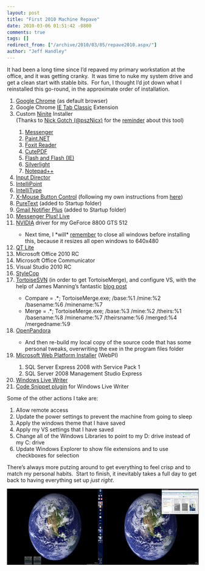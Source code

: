 ```yaml
---
layout: post
title: "First 2010 Machine Repave"
date: 2010-03-06 01:51:42 -0800
comments: true
tags: []
redirect_from: ["/archive/2010/03/05/repave2010.aspx/"]
author: "Jeff Handley"
---
```

<!-- more -->
<p>It had been a long time since I’d repaved my primary workstation at the office, and it was getting cranky.  It was time to nuke my system drive and get a clean start with stable bits.  For fun, I thought I’d jot down what I reinstalled this go-round, in the approximate order of installation.</p>  <ol>   <li><a href="http://www.google.com/chrome" target="_blank">Google Chrome</a> (as default browser)</li>  <li>Google Chrome <a href="https://chrome.google.com/extensions/detail/miedgcmlgpmdagojnnbemlkgidepfjfi" target="_blank">IE Tab Classic</a> Extension</li>  <li>Custom <a href="http://ninite.com/" target="_blank">Ninite</a> Installer  <br />(Thanks to <a href="http://twitter.com/pszNicx/" target="_blank">Nick Gotch (@pszNicx)</a> for the <a href="http://twitter.com/pszNicx/statuses/10005872300" target="_blank">reminder</a> about this tool)</li>  <ol>   <li><a href="http://download.live.com/?sku=messenger" target="_blank">Messenger</a></li>  <li><a href="http://www.getpaint.net/" target="_blank">Paint.NET</a></li>  <li><a href="http://www.foxitsoftware.com/pdf/reader/" target="_blank">Foxit Reader</a></li>  <li><a href="http://www.cutepdf.com/products/cutepdf/Writer.asp" target="_blank">CutePDF</a></li>  <li><a href="http://get.adobe.com/flashplayer/" target="_blank">Flash and Flash (IE)</a></li>  <li><a href="http://silverlight.net/" target="_blank">Silverlight</a></li>  <li><a href="http://notepad-plus.sourceforge.net/uk/site.htm" target="_blank">Notepad++</a></li>   </ol>  <li><a href="http://www.inputdirector.com/" target="_blank">Input Director</a></li>  <li><a href="http://www.microsoft.com/hardware/downloads/default.mspx" target="_blank">IntelliPoint</a></li>  <li><a href="http://www.microsoft.com/hardware/downloads/default.mspx" target="_blank">IntelliType</a></li>  <li><a href="http://www.highrez.co.uk/downloads/XMouseButtonControl.htm" target="_blank">X-Mouse Button Control</a> (following my own instructions from <a href="http://jeffhandley.com/archive/2007/12/18/kensington-expert-mouse-on-vista.aspx" target="_blank">here</a>)</li>  <li><a href="http://www.stevemiller.net/puretext/" target="_blank">PureText</a> (added to Startup folder)</li>  <li><a href="http://www.softpedia.com/get/Internet/E-mail/Mail-Utilities/Gmail-Notifier-Plus.shtml" target="_blank">Gmail Notifier Plus</a> (added to Startup folder)</li>  <li><a href="http://www.msgplus.com/" target="_blank">Messenger Plus! Live</a></li>  <li><a href="http://www.nvidia.com" target="_blank">NVIDIA</a> driver for my GeForce 8800 GTS 512</li>  <ul>   <li>Next time, I *will* <a href="http://twitter.com/jeffhandley/statuses/10041505526" target="_blank">remember</a> to close all windows before installing this, because it resizes all open windows to 640x480</li>   </ul>  <li><a href="http://www.codecguide.com/qt_lite.htm" target="_blank">QT Lite</a></li>  <li>Microsoft Office 2010 RC</li>  <li>Microsoft Office Communicator</li>  <li>Visual Studio 2010 RC</li>  <li><a href="http://code.msdn.microsoft.com/sourceanalysis" target="_blank">StyleCop</a></li>  <li><a href="http://tortoisesvn.net/" target="_blank">TortoiseSVN</a> (in order to get TortoiseMerge), and configure VS, with the help of James Manning’s fantastic <a href="http://blogs.msdn.com/jmanning/articles/535573.aspx" target="_blank">blog post</a></li>  <ul>   <li>Compare = .*; TortoiseMerge.exe; /base:%1 /mine:%2 /basename:%6 /minename:%7</li>  <li>Merge = .*; TortoiseMerge.exe; /base:%3 /mine:%2 /theirs:%1 /basename:%8 /minename:%7 /theirsname:%6 /merged:%4 /mergedname:%9</li>   </ul>  <li><a href="http://getopenpandora.appspot.com/" target="_blank">OpenPandora</a></li>  <ul>   <li>And then re-build my local copy of the source code that has some personal tweaks, overwriting the exe in the program files folder</li>   </ul>  <li><a href="http://www.microsoft.com/web/downloads/platform.aspx" target="_blank">Microsoft Web Platform Installer</a> (WebPI)</li>  <ol>   <li>SQL Server Express 2008 with Service Pack 1</li>  <li>SQL Server 2008 Management Studio Express</li>   </ol>  <li><a href="http://download.live.com/writer" target="_blank">Windows Live Writer</a></li>  <li><a href="http://gallery.live.com/liveItemDetail.aspx?li=d4409446-af7f-42ec-aa20-78aa5bac4748" target="_blank">Code Snippet plugin</a> for Windows Live Writer</li> </ol>  <p>Some of the other actions I take are:</p>  <ol>   <li>Allow remote access</li>  <li>Update the power settings to prevent the machine from going to sleep</li>  <li>Apply the windows theme that I have saved</li>  <li>Apply my VS settings that I have saved</li>  <li>Change all of the Windows Libraries to point to my D: drive instead of my C: drive</li>  <li>Update Windows Explorer to show file extensions and to use checkboxes for selection</li> </ol>  <p>There’s always more putzing around to get everything to feel crisp and to match my personal habits.  Start to finish, it inevitably takes a full day to get back to having everything set up <em>just right</em>.</p>  <p><img style="display: inline" title="Earth Workstation" alt="Earth Workstation" src="/img/postimages/First2010MachineRepave_FB2C/image_5.png" width="640" height="200" /></p>

